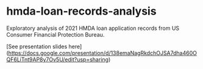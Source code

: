 # hmda-loan-records-analysis
Exploratory analysis of 2021 HMDA loan application records from US Consumer Financial Protection Bureau.

[See presentation slides here] (https://docs.google.com/presentation/d/138emaNagRkdchOJSA7dha460OQF6LiTnt9AP8y7Ov5U/edit?usp=sharing)
